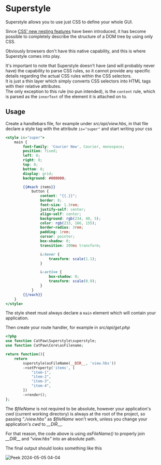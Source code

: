 # Superstyle

Superstyle allows you to use just CSS to define your whole GUI.

Since [CSS' new nesting features](https://developer.mozilla.org/en-US/docs/Web/CSS/CSS_nesting/Using_CSS_nesting) have been introduced, it has become possible to completely describe the structure of a DOM tree by using only CSS.

Obviously browsers don't have this native capability, and this is where Superstyle comes into play.

It's important to note that Superstyle doesn't have (and will probably never have) the capability to parse CSS rules, so it cannot provide any specific details regarding the actual CSS rules within the CSS selectors.\
It is just a thin layer which simply converts CSS selectors into HTML tags with their relative attributes.\
The only exception to this rule (no pun intended), is the `content` rule, which is parsed as the `innerText` of the element it is attached on to.


## Usage

Create a handlebars file, for example under _src/api/view.hbs_, in that file declare a style tag with the attribute `is="super"` and start writing your css

```hbs
<style is="super">
    main {
        font-family: 'Courier New', Courier, monospace;
        position: fixed;
        left: 0;
        right: 0;
        top: 0;
        bottom: 0;
        display: grid;
        background: #000000;

        {{#each items}}
            button {
                content: "{{.}}";
                border: 0;
                font-size: 1.3rem;
                justify-self: center;
                align-self: center;
                background: rgb(234, 40, 5);
                color: rgb(233, 166, 155);
                border-radius: 3rem;
                padding: 1rem;
                cursor: pointer;
                box-shadow: 0;
                transition: 200ms transform;

                &:hover {
                    transform: scale(1.1);
                }

                &:active {
                    box-shadow: 0;
                    transform: scale(0.9);
                }
            }
        {{/each}}
    }
</style>
```
The style sheet must always declare a `main` element which will contain your application.

Then create your route handler, for example in _src/api/get.php_

```php
<?php
use function CatPaw\Superstyle\superstyle;
use function CatPaw\Core\asFilename;

return function(){
    return
        superstyle(asFileName(__DIR__, 'view.hbs'))
        ->setProperty('items', [
            "item-1",
            "item-2",
            "item-3",
            "item-4",
        ])
        ->render();
};
```

The _\$fileName_ is not required to be absolute, however your application's _cwd_ (current working directory) is always at the root of the project, so passing _"./view.hbs"_ as _\$fileName_ won't work, unless you change your application's _cwd_ to _\_\_DIR___.

For that reason, the code above is using _asFileName()_ to properly join _\_\_DIR___ and _"view.hbs"_ into an absolute path.

The final output should looks something like this

![Peek 2024-05-05 04-04](https://github.com/tncrazvan/catpaw/assets/6891346/f9a9bc2c-af0c-4b0d-9f5f-63ed07915ec3)

